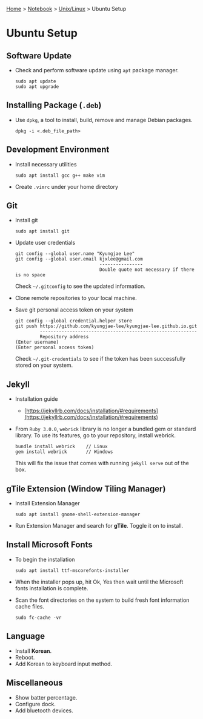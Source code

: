 <a href="../../">Home</a> > <a href="../notebook">Notebook</a> > <a href="./">Unix/Linux</a> > Ubuntu Setup

# Ubuntu Setup



## Software Update

* Check and perform software update using `apt` package manager.

  ```plain
  sudo apt update
  sudo apt upgrade
  ```




## Installing Package (`.deb`)

* Use `dpkg`, a tool to install, build, remove and manage Debian packages.

  ```plain
  dpkg -i <.deb_file_path>
  ```




## Development Environment

* Install necessary utilities

  ```plain
  sudo apt install gcc g++ make vim 
  ```

* Create `.vimrc` under your home directory




## Git

* Install git

  ```plain
  sudo apt install git
  ```

* Update user credentials

  ```plain
  git config --global user.name "Kyungjae Lee"
  git config --global user.email kjxlee@gmail.com
                                 ----------------
                                 Double quote not necessary if there is no space
  ```

  Check `~/.gitconfig` to see the updated information.

* Clone remote repositories to your local machine.

* Save git personal access token on your system

  ```plain
  git config --global credential.helper store
  git push https://github.com/kyungjae-lee/kyungjae-lee.github.io.git
           ----------------------------------------------------------
           Repository address
  (Enter username)
  (Enter personal access token)
  ```

  Check `~/.git-credentials` to see if the token has been successfully stored on your system.



## Jekyll

* Installation guide

  - [https://jekyllrb.com/docs/installation/#requirements](https://jekyllrb.com/docs/installation/#requirements)

* From `Ruby 3.0.0`, `webrick` library is no longer a bundled gem or standard library. 
  To use its features, go to your repository, install webrick.

  ```plain
  bundle install webrick    // Linux
  gem install webrick       // Windows
  ```

  This will fix the issue that comes with running `jekyll serve` out of the box.




## gTile Extension (Window Tiling Manager)

* Install Extension Manager

  ```plain
  sudo apt install gnome-shell-extension-manager
  ```

* Run Extension Manager and search for **gTile**. Toggle it on to install.




## Install Microsoft Fonts

* To begin the installation

  ```plain
  sudo apt install ttf-mscorefonts-installer
  ```

* When the installer pops up, hit Ok, Yes then wait until the Microsoft fonts installation
  is complete.

* Scan the font directories on the system to build fresh font information cache files.

  ```plain
  sudo fc-cache -vr
  ```




## Language

* Install **Korean**.
* Reboot.
* Add Korean to keyboard input method.




## Miscellaneous

* Show batter percentage.
* Configure dock.
* Add bluetooth devices.

